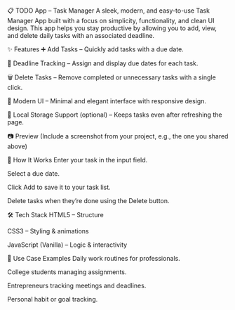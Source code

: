 📋 TODO App – Task Manager
A sleek, modern, and easy-to-use Task Manager App built with a focus on simplicity, functionality, and clean UI design. This app helps you stay productive by allowing you to add, view, and delete daily tasks with an associated deadline.

✨ Features
➕ Add Tasks – Quickly add tasks with a due date.

📅 Deadline Tracking – Assign and display due dates for each task.

🗑 Delete Tasks – Remove completed or unnecessary tasks with a single click.

🎨 Modern UI – Minimal and elegant interface with responsive design.

💾 Local Storage Support (optional) – Keeps tasks even after refreshing the page.

📷 Preview
(Include a screenshot from your project, e.g., the one you shared above)

🚀 How It Works
Enter your task in the input field.

Select a due date.

Click Add to save it to your task list.

Delete tasks when they’re done using the Delete button.

🛠 Tech Stack
HTML5 – Structure

CSS3 – Styling & animations

JavaScript (Vanilla) – Logic & interactivity

📌 Use Case Examples
Daily work routines for professionals.

College students managing assignments.

Entrepreneurs tracking meetings and deadlines.

Personal habit or goal tracking.


